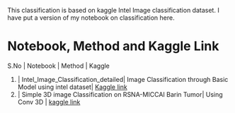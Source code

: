This classification is based on kaggle Intel Image classification dataset. I have put a version of my notebook on classification here. 

# Notebook, Method and Kaggle Link 

S.No | Notebook | Method | Kaggle 
1. | Intel_Image_Classification_detailed|  Image Classification through Basic Model using intel dataset| [Kaggle link](https://www.kaggle.com/code/rohanprospects/intel-image-classification-detailed)
2. | Simple 3D image Classification on RSNA-MICCAI Barin Tumor| Using Conv 3D | [kaggle link](https://www.kaggle.com/code/rohanprospects/simple-3d-image-classification-model)

